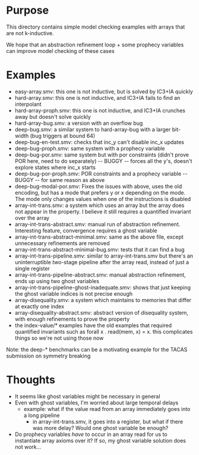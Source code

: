 # Purpose

This directory contains simple model checking examples with arrays that are not k-inductive.

We hope that an abstraction refinement loop + some prophecy variables can improve model checking of these cases

# Examples

* easy-array.smv: this one is not inductive, but is solved by IC3+IA quickly
* hard-array.smv: this one is not inductive, and IC3+IA fails to find an interpolant
* hard-array-proph.smv: this one is not inductive, and IC3+IA crunches away but doesn't solve quickly
* hard-array-bug.smv: a version with an overflow bug
* deep-bug.smv: a similar system to hard-array-bug with a larger bit-width (bug triggers at bound 64)
* deep-bug-en-test.smv: checks that inc_y can't disable inc_x updates
* deep-bug-proph.smv: same system with a prophecy variable
* deep-bug-por.smv: same system but with por constraints (didn't prove POR here, need to do separately) -- BUGGY -- forces all the y's, doesn't explore states where inc_x starts
* deep-bug-por-proph.smv: POR constraints and a prophecy variable -- BUGGY -- for same reason as above
* deep-bug-modal-por.smv: Fixes the issues with above, uses the old encoding, but has a mode that prefers y or x depending on the mode. The mode only changes values when one of the instructions is disabled
* array-int-trans.smv: a system which uses an array but the array does not appear in the property. I believe it still requires a quantified invariant over the array
* array-int-trans-abstract.smv: manual run of abstraction refinement. Interesting feature, convergence requires a ghost variable
* array-int-trans-abstract-minimal.smv: same as the above file, except unnecessary refinements are removed
* array-int-trans-abstract-minimal-bug.smv: tests that it can find a bug
* array-int-trans-pipeline.smv: similar to array-int-trans.smv but there's an uninterruptible *two*-stage pipeline after the array read, instead of just a single register
* array-int-trans-pipeline-abstract.smv: manual abstraction refinement, ends up using two ghost variables
* array-int-trans-pipeline-ghost-inadequate.smv: shows that just keeping the ghost variable indices is not precise enough
* array-disequality.smv: a system which maintains to memories that differ at exactly one index
* array-disequality-abstract.smv: abstract version of disequality system, with enough refinements to prove the property
* the index-value/* examples have the old examples that required quantified invariants such as forall x . read(mem, x) = x. this complicates things so we're not using those now

Note: the deep-* benchmarks can be a motivating example for the TACAS submission on symmetry breaking

# Thoughts
* It seems like ghost variables might be necessary in general
* Even with ghost variables, I'm worried about large temporal delays
  * example: what if the value read from an array immediately goes into a long pipeline
    * in array-int-trans.smv, it goes into a register, but what if there was more delay? Would one ghost variable be enough?
* Do prophecy variables *have* to occur in an array read for us to instantiate array axioms over it? If so, my ghost variable solution does not work...
